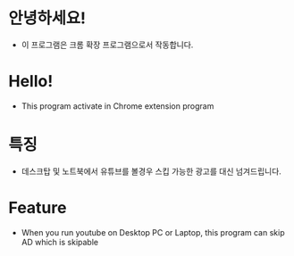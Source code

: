 # 안녕하세요!
- 이 프로그램은 크롬 확장 프로그램으로서 작동합니다.

# Hello!
- This program activate in Chrome extension program

# 특징
- 데스크탑 및 노트북에서 유튜브를 볼경우 스킵 가능한 광고를 대신 넘겨드립니다.

# Feature
- When you run youtube on Desktop PC or Laptop, this program can skip AD which is skipable